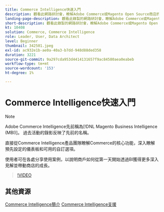 ```yaml
---
title: Commerce Intelligence快速入門
description: 觀看此網路研討會，瞭解Adobe Commerce或Magento Open Source商店的Commerce Intelligence核心功能。
landing-page-description: 觀看此錄製的網路研討會，瞭解Adobe Commerce或Magento Open Source商店的Commerce Intelligence核心功能。
short-description: 觀看此錄製的網路研討會，瞭解Adobe Commerce或Magento Open Source商店的Commerce Intelligence核心功能。
kt: 10408
solution: Commerce, Commerce Intelligence
role: Leader, User, Data Architect
level: Beginner
thumbnail: 342501.jpeg
exl-id: ac932e1b-ae0a-40a3-b7dd-948d88ded358
duration: 3221
source-git-commit: 9a297cda953d4414131657f9ac84580aea0eabeb
workflow-type: tm+mt
source-wordcount: '153'
ht-degree: 1%

---
```


# Commerce Intelligence快速入門

>[!NOTE]
>
>Adobe Commerce Intelligence先前稱為[!DNL Magento Business Intelligence (MBI)]。 過去活動的錄影反映了先前的名稱。

直接從Commerce Intelligence產品團隊瞭解Commerce的核心功能，深入瞭解預先設定的儀表板和可用的自訂選項。

使用者可在各處分享使用案例，以說明商戶如何從第一天開始透過BI獲得更多深入見解並帶動商店的成長。

>[!VIDEO](https://video.tv.adobe.com/v/3425736?quality=12&learn=on)

## 其他資源

[Commerce Intelligence簡介](https://experienceleague.adobe.com/docs/commerce-business-intelligence/mbi/getting-started.html)
[Commerce Intelligence支援](https://experienceleague.adobe.com/docs/commerce-knowledge-base/kb/troubleshooting/miscellaneous/mbi-service-policies.html)
